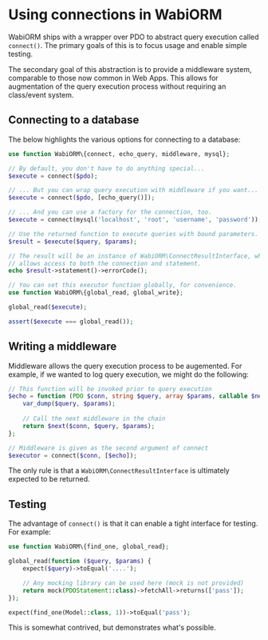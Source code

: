 # Using connections in WabiORM

WabiORM ships with a wrapper over PDO to abstract query execution called
`connect()`. The primary goals of this is to focus usage and enable simple
testing.

The secondary goal of this abstraction is to provide a middleware system,
comparable to those now common in Web Apps. This allows for augmentation of
the query execution process without requiring an class/event system.

## Connecting to a database

The below highlights the various options for connecting to a database:

```php
use function WabiORM\{connect, echo_query, middleware, mysql};

// By default, you don't have to do anything special...
$execute = connect($pdo);

// ... But you can wrap query execution with middleware if you want...
$execute = connect($pdo, [echo_query()]);

// ... And you can use a factory for the connection, too.
$execute = connect(mysql('localhost', 'root', 'username', 'password'));

// Use the returned function to execute queries with bound parameters.
$result = $execute($query, $params);

// The result will be an instance of WabiORM\ConnectResultInterface, which
// allows access to both the connection and statement.
echo $result->statement()->errorCode();

// You can set this executor function globally, for convenience.
use function WabiORM\{global_read, global_write};

global_read($execute);

assert($execute === global_read());
```

## Writing a middleware

Middleware allows the query execution process to be augemented. For example, if
we wanted to log query execution, we might do the following:

```php
// This function will be invoked prior to query execution
$echo = function (PDO $conn, string $query, array $params, callable $next) {
    var_dump($query, $params);
    
    // Call the next middleware in the chain
    return $next($conn, $query, $params);
};

// Middleware is given as the second argument of connect
$executor = connect($conn, [$echo]);
```

The only rule is that a `WabiORM\ConnectResultInterface` is ultimately expected
to be returned.

## Testing

The advantage of `connect()` is that it can enable a tight interface for
testing. For example:

```php
use function WabiORM\{find_one, global_read};

global_read(function ($query, $params) {
    expect($query)->toEqual('....');

    // Any mocking library can be used here (mock is not provided)
    return mock(PDOStatement::class)->fetchAll->returns(['pass']);
});

expect(find_one(Model::class, 1))->toEqual('pass');
```

This is somewhat contrived, but demonstrates what's possible.

